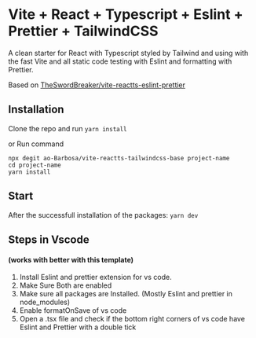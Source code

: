 # Vite + React + Typescript + Eslint + Prettier + TailwindCSS

A clean starter for React with Typescript styled by Tailwind and using with the fast Vite and all static code testing with Eslint and formatting with Prettier.

Based on [TheSwordBreaker/vite-reactts-eslint-prettier](https://github.com/TheSwordBreaker/vite-reactts-eslint-prettier)

## Installation

Clone the repo and run `yarn install`

or Run command

```
npx degit ao-Barbosa/vite-reactts-tailwindcss-base project-name
cd project-name
yarn install
```

## Start

After the successfull installation of the packages: `yarn dev`

## Steps in Vscode

#### (works with better with this template)

1. Install Eslint and prettier extension for vs code.
2. Make Sure Both are enabled
3. Make sure all packages are Installed. (Mostly Eslint and prettier in node_modules)
4. Enable formatOnSave of vs code
5. Open a .tsx file and check if the bottom right corners of vs code have Eslint and Prettier with a double tick
